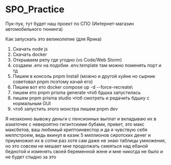 # SPO_Practice
Пук-пук, тут будет наш проект по СПО (Интернет-магазин автомобильного тюнинга)

Как запускать это великолепие (для Ярика)

1. Скачать node js
2. Скачать docker
3. Открываем репу где угодно (vs Code/Web Storm)
4. создаем .env на подобии .env.template там можно поменять порт и тд
5. Пишем в консоль pnpm Install (можно и другой хуйне но сырник советовал pnpm поэтому качай его)
6. Пишем вот ето docker compose up -d --force-recreate\
7. пишем ето pnpm prisma generate чтоб бдшка запустилась
8. пишем pnpm prisma studio чтоб смотреть и редачить бдшку с нормальным GUI
9. чтоб запустить этого монстра пишем pnpm dev

Я незаконно вывожу деньги с пенсионных выплат и вкладываю их в азиаточек с невероятно гигантскими бубами, привет, это макс максбетов, ваш любимый криптоинвестор и да я чувствую себя меллстроем, ведь вкинул в казик 5 миллионов сиротских денег и приумножил их в сотни раз хотя сам даже не знаю таблицы умножения, но это совсем не мешает мне продолжать смеяться над ебаной беднотой и изменять своей беременной жене и мне никогда не было и не будет стыдно за это
